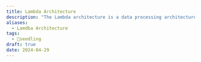 ```yaml
---
title: Lambda Architecture
description: "The Lambda architecture is a data processing architecture designed to handle both real-time and batch processing of big data. "
aliases:
  - Lamdba Architecture
tags:
  - 🌱seedling
draft: true
date: 2024-04-29
---
```

